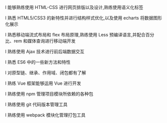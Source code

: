 l 能够熟练使用 HTML-CSS 进行网页排版以及设计,熟练使用语义化标签

l 熟悉 HTML5/CSS3 的新特性并进行结构样式优化,以及使用 echarts 将数据图形化展示

l 熟悉移动端流式布局和 flex 布局原理,熟练使用 Less 预编译语言,并配合百分比、rem 和媒体查询进行移动端开发

l 熟练使用 Ajax 技术进行前后端数据交互

l 熟悉 ES6 中的一些新方法和特性

l 对原型链、继承、作用域、闭包都有了解

l 熟练 Vue 框架能够运用 Vue 进行开发

l 熟练使用 npm 管理项目模块所依赖的各种包

l 熟练使用 git 代码版本管理工具

l 熟练使用 webpack 模块化管理打包工具
